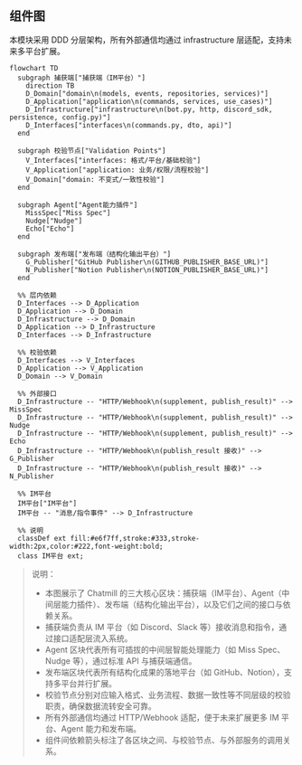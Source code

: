 ## 组件图

本模块采用 DDD 分层架构，所有外部通信均通过 infrastructure 层适配，支持未来多平台扩展。

```mermaid
flowchart TD
  subgraph 捕获端["捕获端（IM平台）"]
    direction TB
    D_Domain["domain\n(models, events, repositories, services)"]
    D_Application["application\n(commands, services, use_cases)"]
    D_Infrastructure["infrastructure\n(bot.py, http, discord_sdk, persistence, config.py)"]
    D_Interfaces["interfaces\n(commands.py, dto, api)"]
  end

  subgraph 校验节点["Validation Points"]
    V_Interfaces["interfaces: 格式/平台/基础校验"]
    V_Application["application: 业务/权限/流程校验"]
    V_Domain["domain: 不变式/一致性校验"]
  end

  subgraph Agent["Agent能力插件"]
    MissSpec["Miss Spec"]
    Nudge["Nudge"]
    Echo["Echo"]
  end

  subgraph 发布端["发布端（结构化输出平台）"]
    G_Publisher["GitHub Publisher\n(GITHUB_PUBLISHER_BASE_URL)"]
    N_Publisher["Notion Publisher\n(NOTION_PUBLISHER_BASE_URL)"]
  end

  %% 层内依赖
  D_Interfaces --> D_Application
  D_Application --> D_Domain
  D_Infrastructure --> D_Domain
  D_Application --> D_Infrastructure
  D_Interfaces --> D_Infrastructure

  %% 校验依赖
  D_Interfaces --> V_Interfaces
  D_Application --> V_Application
  D_Domain --> V_Domain

  %% 外部接口
  D_Infrastructure -- "HTTP/Webhook\n(supplement, publish_result)" --> MissSpec
  D_Infrastructure -- "HTTP/Webhook\n(supplement, publish_result)" --> Nudge
  D_Infrastructure -- "HTTP/Webhook\n(supplement, publish_result)" --> Echo
  D_Infrastructure -- "HTTP/Webhook\n(publish_result 接收)" --> G_Publisher
  D_Infrastructure -- "HTTP/Webhook\n(publish_result 接收)" --> N_Publisher

  %% IM平台
  IM平台["IM平台"]
  IM平台 -- "消息/指令事件" --> D_Infrastructure

  %% 说明
  classDef ext fill:#e6f7ff,stroke:#333,stroke-width:2px,color:#222,font-weight:bold;
  class IM平台 ext;
```

> 说明：
> 
> - 本图展示了 Chatmill 的三大核心区块：捕获端（IM平台）、Agent（中间层能力插件）、发布端（结构化输出平台），以及它们之间的接口与依赖关系。
> - 捕获端负责从 IM 平台（如 Discord、Slack 等）接收消息和指令，通过接口适配层流入系统。
> - Agent 区块代表所有可插拔的中间层智能处理能力（如 Miss Spec、Nudge 等），通过标准 API 与捕获端通信。
> - 发布端区块代表所有结构化成果的落地平台（如 GitHub、Notion），支持多平台并行扩展。
> - 校验节点分别对应输入格式、业务流程、数据一致性等不同层级的校验职责，确保数据流转安全可靠。
> - 所有外部通信均通过 HTTP/Webhook 适配，便于未来扩展更多 IM 平台、Agent 能力和发布端。
> - 组件间依赖箭头标注了各区块之间、与校验节点、与外部服务的调用关系。
